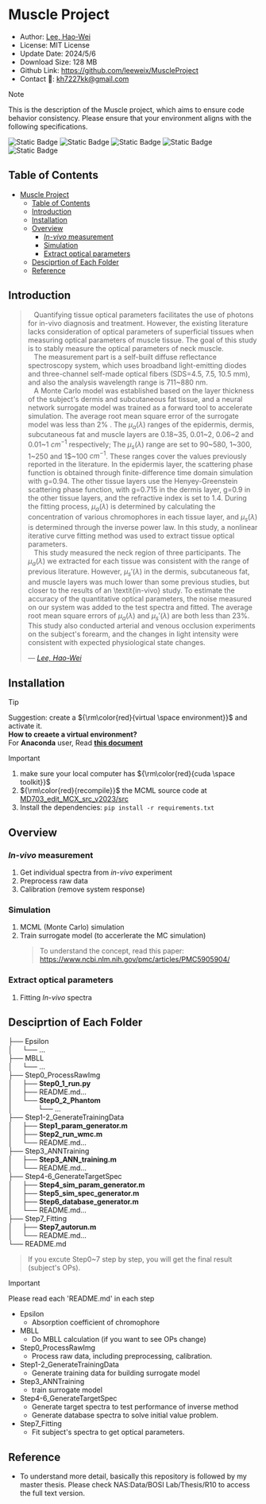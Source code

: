 Muscle Project
===
-   Author: [Lee, Hao-Wei](https://leeweix.github.io/)
-   License: MIT License
-   Update Date: 2024/5/6
-   Download Size: 128 MB
-   Github Link: https://github.com/leeweix/MuscleProject
-   Contact :email:: kh7227kk@gmail.com 

> [!NOTE] 
> This is the description of the Muscle project, which aims to ensure code behavior consistency. Please ensure that your environment aligns with the following specifications.

![Static Badge](https://img.shields.io/badge/matlab-R2021b-brown)
![Static Badge](https://img.shields.io/badge/python-v3.8.0-blue)
![Static Badge](https://img.shields.io/badge/pip-v20.2.0_(python3.8)-orange)
![Static Badge](https://img.shields.io/badge/cuda-v11.7.0-green)
![Static Badge](https://img.shields.io/badge/OS-ubuntu_18.04_or_win10-purple)



## Table of Contents
- [Muscle Project](#muscle-project)
  - [Table of Contents](#table-of-contents)
  - [Introduction](#introduction)
  - [Installation](#installation)
  - [Overview](#overview)
    - [*In-vivo* measurement](#in-vivo-measurement)
    - [Simulation](#simulation)
    - [Extract optical parameters](#extract-optical-parameters)
  - [Desciprtion of Each Folder](#desciprtion-of-each-folder)
  - [Reference](#reference)

## Introduction
> &nbsp;&nbsp;&nbsp;Quantifying tissue optical parameters facilitates the use of photons for in-vivo diagnosis and treatment. However, the existing literature lacks consideration of optical parameters of superficial tissues when measuring optical parameters of muscle tissue. The goal of this study is to stably measure the optical parameters of neck muscle.  
> &nbsp;&nbsp;&nbsp;The measurement part is a self-built diffuse reflectance spectroscopy system, which uses broadband light-emitting diodes and three-channel self-made optical fibers (SDS=4.5, 7.5, 10.5 mm), and also the analysis wavelength range is 711~880 nm.  
> &nbsp;&nbsp;&nbsp;A Monte Carlo model was established based on the layer thickness of the subject's dermis and subcutaneous fat tissue, and a neural network surrogate model was trained as a forward tool to accelerate simulation. The average root mean square error of the surrogate model was less than 2% . The $\mu_a(\lambda)$ ranges of the epidermis, dermis, subcutaneous fat and muscle layers are 0.18~35, 0.01~2, 0.06~2 and 0.01~1 $cm^{-1}$ respectively; The $\mu_s(\lambda)$ range are set to 90~580, 1~300, 1~250 and 1$~100 $cm^{-1}$. These ranges cover the values previously reported in the literature. In the epidermis layer, the scattering phase function is obtained through finite-difference time domain simulation with g=0.94. The other tissue layers use the Henyey-Greenstein scattering phase function, with g=0.715 in the dermis layer, g=0.9 in the other tissue layers, and the refractive index is set to 1.4. During the fitting process, $\mu_a(\lambda)$ is determined by calculating the concentration of various chromophores in each tissue layer, and $\mu_s(\lambda)$ is determined through the inverse power law. In this study, a nonlinear iterative curve fitting method was used to extract tissue optical parameters.     
> &nbsp;&nbsp;&nbsp;This study measured the neck region of three participants. The $\mu_a(\lambda)$ we extracted for each tissue was consistent with the range of previous literature. However, $\mu_s'(\lambda)$ in the dermis, subcutaneous fat, and muscle layers was much lower than some previous studies, but closer to the results of an \textit{in-vivo} study. To estimate the accuracy of the quantitative optical parameters, the noise measured on our system was added to the test spectra and fitted. The average root mean square errors of $\mu_a(\lambda)$ and $\mu_s'(\lambda)$ are both less than 23\%. This study also conducted arterial and venous occlusion experiments on the subject's forearm, and the changes in light intensity were consistent with expected physiological state changes.
> 
>  &mdash; <cite>[Lee, Hao-Wei][1]</cite>  

[1]: https://leeweix.github.io/

## Installation
> [!TIP]
> Suggestion: create a ${\rm\color{red}{virtual \space environment}}$ and activate it.  
> **How to creaete a virtual environment?**  
> For **Anaconda** user, Read [**this document**](https://hackmd.io/@aMXX54b3ToSm3kTNB_LuWQ/BJ_No2Rkp)

> [!IMPORTANT]
> 1. make sure your local computer has ${\rm\color{red}{cuda \space toolkit}}$
> 2. ${\rm\color{red}{recompile}}$ the MCML source code at [MD703_edit_MCX_src_v2023/src](https://github.com/ShawnSun1031/IJV-Project/tree/main/MD703_edit_MCX_src_v2023/src)
> 3. Install the dependencies: `pip install -r requirements.txt`



## Overview
### *In-vivo* measurement
1. Get individual spectra from *in-vivo* experiment
2. Preprocess raw data
3. Calibration (remove system response)

### Simulation
1. MCML (Monte Carlo) simulation
2. Train surrogate model (to accerlerate the MC simulation)
    > To understand the concept, read this paper: https://www.ncbi.nlm.nih.gov/pmc/articles/PMC5905904/

### Extract optical parameters
1. Fitting *In-vivo* spectra

## Desciprtion of Each Folder
├── Epsilon      
│   &nbsp;&nbsp;&nbsp;&nbsp;└── ...     
├── MBLL     
│   &nbsp;&nbsp;&nbsp;&nbsp;└── ...  
├── Step0_ProcessRawImg   
│   &nbsp;&nbsp;&nbsp;&nbsp;├── **Step0_1_run.py**  
│   &nbsp;&nbsp;&nbsp;&nbsp;├── README.md...  
│   &nbsp;&nbsp;&nbsp;&nbsp;└── **Step0_2_Phantom**     
│   &nbsp;&nbsp;&nbsp;&nbsp;&nbsp;&nbsp;&nbsp;&nbsp;&nbsp;&nbsp;&nbsp; └── ...  
├── Step1-2_GenerateTrainingData   
│   &nbsp;&nbsp;&nbsp;&nbsp;├── **Step1_param_generator.m**  
│   &nbsp;&nbsp;&nbsp;&nbsp;├── **Step2_run_wmc.m**     
│   &nbsp;&nbsp;&nbsp;&nbsp;└── README.md...  
├── Step3_ANNTraining   
│   &nbsp;&nbsp;&nbsp;&nbsp;├── **Step3_ANN_training.m**     
│   &nbsp;&nbsp;&nbsp;&nbsp;└── README.md...  
├── Step4-6_GenerateTargetSpec   
│   &nbsp;&nbsp;&nbsp;&nbsp;├── **Step4_sim_param_generator.m**  
│   &nbsp;&nbsp;&nbsp;&nbsp;├── **Step5_sim_spec_generator.m**  
│   &nbsp;&nbsp;&nbsp;&nbsp;├── **Step6_database_generator.m**     
│   &nbsp;&nbsp;&nbsp;&nbsp;└── README.md...  
├── Step7_Fitting   
│   &nbsp;&nbsp;&nbsp;&nbsp;├── **Step7_autorun.m**     
│   &nbsp;&nbsp;&nbsp;&nbsp;└── README.md...  
└── README.md   
<!-- * MCX_src_modified_by_MD703
    * We modified the source code of MCX (https://github.com/fangq/mcx). Please see [**this file**](https://hackmd.io/@73X8klpNRmSsdgJzudHbgA/SyeF6nI9P#20210409---mcx_corecu-%E4%BF%AE%E6%94%B9) to check what we modified if you're intereseted in. (adjust the source pattern)   -->

> If you excute Step0~7 step by step, you will get the final result (subject's OPs).  
  
> [!IMPORTANT]
> Please read each 'README.md' in each step
* Epsilon
    * Absorption coefficient of chromophore
* MBLL
    * Do MBLL calculation (if you want to see OPs change)
* Step0_ProcessRawImg
    * Process raw data, including preprocessing, calibration.
* Step1-2_GenerateTrainingData
    * Generate training data for building surrogate model
* Step3_ANNTraining
    * train surrogate model
* Step4-6_GenerateTargetSpec
    * Generate target spectra to test performance of inverse method
    * Generate database spectra to solve initial value problem.
* Step7_Fitting
    * Fit subject's spectra to get optical parameters.


## Reference
* To understand more detail, basically this repository is followed by my master thesis. Please check NAS:Data/BOSI Lab/Thesis/R10 to access the full text version.



[def]: #e